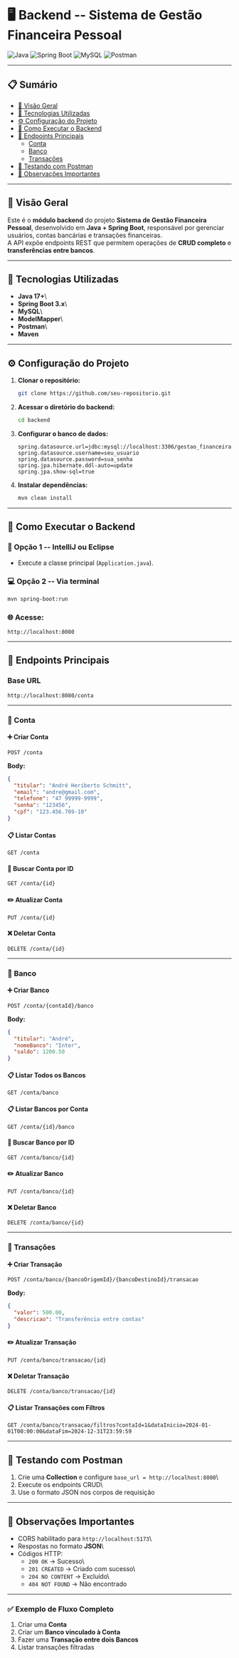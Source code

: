 # 🖥️ Backend -- Sistema de Gestão Financeira Pessoal

![Java](https://img.shields.io/badge/Java-ED8B00?style=for-the-badge&logo=openjdk&logoColor=black)
![Spring
Boot](https://img.shields.io/badge/Spring_Boot-6DB33F?style=for-the-badge&logo=springboot&logoColor=white)
![MySQL](https://img.shields.io/badge/MySQL-4479A1?style=for-the-badge&logo=mysql&logoColor=white)
![Postman](https://img.shields.io/badge/Postman-FF6C37?style=for-the-badge&logo=postman&logoColor=white)

------------------------------------------------------------------------

## 📋 Sumário

-   [📘 Visão Geral](#-visão-geral)
-   [🧩 Tecnologias Utilizadas](#-tecnologias-utilizadas)
-   [⚙️ Configuração do Projeto](#️-configuração-do-projeto)
-   [🚀 Como Executar o Backend](#-como-executar-o-backend)
-   [📡 Endpoints Principais](#-endpoints-principais)
    -   [Conta](#conta)
    -   [Banco](#banco)
    -   [Transações](#transações)
-   [🧪 Testando com Postman](#-testando-com-postman)
-   [📌 Observações Importantes](#-observações-importantes)

------------------------------------------------------------------------

## 📘 Visão Geral

Este é o **módulo backend** do projeto **Sistema de Gestão Financeira
Pessoal**, desenvolvido em **Java + Spring Boot**, responsável por
gerenciar usuários, contas bancárias e transações financeiras.\
A API expõe endpoints REST que permitem operações de **CRUD completo** e
**transferências entre bancos**.

------------------------------------------------------------------------

## 🧩 Tecnologias Utilizadas

-   **Java 17+**\
-   **Spring Boot 3.x**\
-   **MySQL**\
-   **ModelMapper**\
-   **Postman**\
-   **Maven**

------------------------------------------------------------------------

## ⚙️ Configuração do Projeto

1.  **Clonar o repositório:**

    ``` bash
    git clone https://github.com/seu-repositorio.git
    ```

2.  **Acessar o diretório do backend:**

    ``` bash
    cd backend
    ```

3.  **Configurar o banco de dados:**

    ``` properties
    spring.datasource.url=jdbc:mysql://localhost:3306/gestao_financeira
    spring.datasource.username=seu_usuario
    spring.datasource.password=sua_senha
    spring.jpa.hibernate.ddl-auto=update
    spring.jpa.show-sql=true
    ```

4.  **Instalar dependências:**

    ``` bash
    mvn clean install
    ```

------------------------------------------------------------------------

## 🚀 Como Executar o Backend

### 🧠 Opção 1 -- IntelliJ ou Eclipse

-   Execute a classe principal (`Application.java`).

### 💻 Opção 2 -- Via terminal

``` bash
mvn spring-boot:run
```

### 🌐 Acesse:

    http://localhost:8080

------------------------------------------------------------------------

## 📡 Endpoints Principais

### **Base URL**

    http://localhost:8080/conta

------------------------------------------------------------------------

### 🧍 Conta

#### ➕ Criar Conta

``` http
POST /conta
```

**Body:**

``` json
{
  "titular": "André Heriberto Schmitt",
  "email": "andre@gmail.com",
  "telefone": "47 99999-9999",
  "senha": "123456",
  "cpf": "123.456.789-10"
}
```

#### 📋 Listar Contas

``` http
GET /conta
```

#### 🔎 Buscar Conta por ID

``` http
GET /conta/{id}
```

#### ✏️ Atualizar Conta

``` http
PUT /conta/{id}
```

#### ❌ Deletar Conta

``` http
DELETE /conta/{id}
```

------------------------------------------------------------------------

### 🏦 Banco

#### ➕ Criar Banco

``` http
POST /conta/{contaId}/banco
```

**Body:**

``` json
{
  "titular": "André",
  "nomeBanco": "Inter",
  "saldo": 1200.50
}
```

#### 📋 Listar Todos os Bancos

``` http
GET /conta/banco
```

#### 📋 Listar Bancos por Conta

``` http
GET /conta/{id}/banco
```

#### 🔎 Buscar Banco por ID

``` http
GET /conta/banco/{id}
```

#### ✏️ Atualizar Banco

``` http
PUT /conta/banco/{id}
```

#### ❌ Deletar Banco

``` http
DELETE /conta/banco/{id}
```

------------------------------------------------------------------------

### 💸 Transações

#### ➕ Criar Transação

``` http
POST /conta/banco/{bancoOrigemId}/{bancoDestinoId}/transacao
```

**Body:**

``` json
{
  "valor": 500.00,
  "descricao": "Transferência entre contas"
}
```

#### ✏️ Atualizar Transação

``` http
PUT /conta/banco/transacao/{id}
```

#### ❌ Deletar Transação

``` http
DELETE /conta/banco/transacao/{id}
```

#### 📋 Listar Transações com Filtros

``` http
GET /conta/banco/transacao/filtros?contaId=1&dataInicio=2024-01-01T00:00:00&dataFim=2024-12-31T23:59:59
```

------------------------------------------------------------------------

## 🧪 Testando com Postman

1.  Crie uma **Collection** e configure
    `base_url = http://localhost:8080`\
2.  Execute os endpoints CRUD\
3.  Use o formato JSON nos corpos de requisição

------------------------------------------------------------------------

## 📌 Observações Importantes

-   CORS habilitado para `http://localhost:5173`\
-   Respostas no formato **JSON**\
-   Códigos HTTP:
    -   `200 OK` → Sucesso\
    -   `201 CREATED` → Criado com sucesso\
    -   `204 NO CONTENT` → Excluído\
    -   `404 NOT FOUND` → Não encontrado

------------------------------------------------------------------------

### ✅ Exemplo de Fluxo Completo

1.  Criar uma **Conta**
2.  Criar um **Banco vinculado à Conta**
3.  Fazer uma **Transação entre dois Bancos**
4.  Listar transações filtradas
